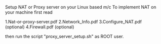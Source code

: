 Setup NAT or Proxy server on your Linux based m/c 
To implement NAT on your machine first read 

1.Nat-or-proxy-server.pdf
2.Network_Info.pdf 
3.Configure_NAT.pdf (optional)
4.Firewall.pdf (optional)

then run the script "proxy_server_setup.sh" as ROOT user.


